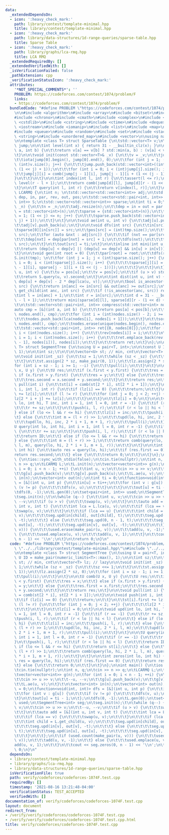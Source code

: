 ```yaml
---
data:
  _extendedDependsOn:
  - icon: ':heavy_check_mark:'
    path: library/contest/template-minimal.hpp
    title: library/contest/template-minimal.hpp
  - icon: ':heavy_check_mark:'
    path: library/data-structures/1d-range-queries/sparse-table.hpp
    title: Sparse Table
  - icon: ':heavy_check_mark:'
    path: library/graphs/lca-rmq.hpp
    title: LCA RMQ
  _extendedRequiredBy: []
  _extendedVerifiedWith: []
  _isVerificationFailed: false
  _pathExtension: cpp
  _verificationStatusIcon: ':heavy_check_mark:'
  attributes:
    '*NOT_SPECIAL_COMMENTS*': ''
    PROBLEM: https://codeforces.com/contest/1074/problem/F
    links:
    - https://codeforces.com/contest/1074/problem/F
  bundledCode: "#define PROBLEM \"https://codeforces.com/contest/1074/problem/F\"\n\
    \n\n#include <algorithm>\n#include <array>\n#include <bitset>\n#include <cassert>\n\
    #include <chrono>\n#include <cmath>\n#include <complex>\n#include <cstdio>\n#include\
    \ <cstdlib>\n#include <cstring>\n#include <ctime>\n#include <deque>\n#include\
    \ <iostream>\n#include <iomanip>\n#include <list>\n#include <map>\n#include <numeric>\n\
    #include <queue>\n#include <random>\n#include <set>\n#include <stack>\n#include\
    \ <string>\n#include <unordered_map>\n#include <vector>\n\nusing namespace std;\n\
    \n\ntemplate <class T> struct SparseTable {\n\tstd::vector<T> v;\n\tstd::vector<std::vector<int>>\
    \ jump;\n\n\tint level(int x) { return 31 - __builtin_clz(x); }\n\n\tint comb(int\
    \ a, int b) {\n\t\treturn v[a] == v[b] ? std::min(a, b) : (v[a] < v[b] ? a : b);\n\
    \t}\n\n\tvoid init(const std::vector<T>& _v) {\n\t\tv = _v;\n\t\tjump = {std::vector<int>((int)v.size())};\n\
    \t\tiota(jump[0].begin(), jump[0].end(), 0);\n\t\tfor (int j = 1; (1 << j) <=\
    \ (int)v.size(); j++) {\n\t\t\tjump.push_back(std::vector<int>((int)v.size() -\
    \ (1 << j) + 1));\n\t\t\tfor (int i = 0; i < (int)jump[j].size(); i++) {\n\t\t\
    \t\tjump[j][i] = comb(jump[j - 1][i], jump[j - 1][i + (1 << (j - 1))]);\n\t\t\t\
    }\n\t\t}\n\t}\n\n\tint index(int l, int r) {\n\t\tassert(l <= r);\n\t\tint d =\
    \ level(r - l + 1);\n\t\treturn comb(jump[d][l], jump[d][r - (1 << d) + 1]);\n\
    \t}\n\n\tT query(int l, int r) {\n\t\treturn v[index(l, r)];\n\t}\n};\n\nstruct\
    \ LCARMQ {\n\tint n; \n\tstd::vector<std::vector<int>> adj;\n\tstd::vector<int>\
    \ dep, in, par, rev, out, pos;\n\tstd::vector<std::pair<int, int>> tmp;\n\tSparseTable<std::pair<int,\
    \ int>> S;\n\tstd::vector<std::vector<int>> sparse;\n\tint ti = 0;\n\n\tvoid init(int\
    \ _n) {\n\t\tn = _n;\n\t\tadj.resize(n);\n\t\tdep = in = out = par = rev = pos\
    \ = std::vector<int>(n);\n\t\tsparse = {std::vector<int>(n)};\n\t\tfor (int j\
    \ = 1; (1 << j) <= n; j++) {\n\t\t\tsparse.push_back(std::vector<int>(n - (1 <<\
    \ j) + 1));\n\t\t}\n\t}\n\n\tvoid ae(int u, int v) {\n\t\tadj[u].push_back(v);\n\
    \t\tadj[v].push_back(u);\n\t}\n\n\tvoid dfs(int src) {\n\t\tin[src] = ti++;\n\t\
    \tsparse[0][in[src]] = src;\n\t\tpos[src] = (int)tmp.size();\n\t\ttmp.emplace_back(dep[src],\
    \ src);\n\t\tfor (auto &nxt : adj[src]) {\n\t\t\tif (nxt == par[src]) continue;\n\
    \t\t\tdep[nxt] = dep[par[nxt] = src] + 1;\n\t\t\tdfs(nxt);\n\t\t\ttmp.emplace_back(dep[src],\
    \ src);\n\t\t}\n\t\tout[src] = ti;\n\t}\n\n\tinline int mini(int u, int v) {\n\
    \t\treturn (dep[u] < dep[v] || (dep[u] == dep[v] && in[u] > in[v])) ? u : v;\n\
    \t}\n\n\tvoid gen(int root = 0) {\n\t\tpar[root] = root;\n\t\tdfs(root);\n\t\t\
    S.init(tmp); \n\t\tfor (int j = 1; j < (int)sparse.size(); j++) {\n\t\t\tfor (int\
    \ i = 0; i < (int)sparse[j].size(); i++) {\n\t\t\t\tsparse[j][i] = mini(sparse[j\
    \ - 1][i], sparse[j - 1][i + (1 << (j - 1))]);\n\t\t\t}\n\t\t}\n\t}\n\n\tint lca(int\
    \ u, int v) {\n\t\tu = pos[u];\n\t\tv = pos[v];\n\t\tif (u > v) std::swap(u, v);\n\
    \t\treturn S.query(u, v).second;\n\t}\n\n\tint dist(int u, int v) {\n\t\treturn\
    \ dep[u] + dep[v] - 2 * dep[lca(u, v)];\n\t}\n\n\tbool is_ancestor(int anc, int\
    \ src) {\n\t\treturn in[anc] <= in[src] && out[anc] >= out[src];\n\t}\n\n\tint\
    \ get_child(int anc, int src) {\n\t\tif (!is_ancestor(anc, src)) return -1;\n\t\
    \tint l = in[anc] + 1;\n\t\tint r = in[src];\n\t\tint d = 31 - __builtin_clz(r\
    \ - l + 1);\n\t\treturn mini(sparse[d][l], sparse[d][r - (1 << d) + 1]);\n\t}\n\
    \t\n\tstd::vector<std::pair<int, int>> compress(std::vector<int> nodes) {\n\t\t\
    auto cmp = [&](int a, int b) {\n\t\t\treturn pos[a] < pos[b];\n\t\t};\n\t\tsort(nodes.begin(),\
    \ nodes.end(), cmp);\n\t\tfor (int i = (int)nodes.size() - 2; i >= 0; i--) {\n\
    \t\t\tnodes.push_back(lca(nodes[i], nodes[i + 1]));\n\t\t}\n\t\tsort(nodes.begin(),\
    \ nodes.end(), cmp);\n\t\tnodes.erase(unique(nodes.begin(), nodes.end()), nodes.end());\n\
    \t\tstd::vector<std::pair<int, int>> ret{{0, nodes[0]}};\n\t\tfor (int i = 0;\
    \ i < (int)nodes.size(); i++) {\n\t\t\trev[nodes[i]] = i;\n\t\t}\n\t\tfor (int\
    \ i = 1; i < (int)nodes.size(); i++) {\n\t\t\tret.emplace_back(rev[lca(nodes[i\
    \ - 1], nodes[i])], nodes[i]);\n\t\t}\n\t\treturn ret;\n\t}\n};\n\ntemplate <class\
    \ T> struct SegmentTree {\n\tusing U = pair<T, int>;\n\n\tconst U ID = make_pair(numeric_limits<T>::max(),\
    \ 1);\n\n\tint sz;\t\n\t\n\tvector<U> st; // min, cnt\n\tvector<T> lz; // lazy\n\
    \n\tvoid init(int _sz) {\n\t\tsz = 1;\n\t\twhile (sz < _sz) {\n\t\t\tsz <<= 1;\n\
    \t\t}\n\t\tst.assign(2 * sz, make_pair(0, 1));\n\t\tlz.assign(2 * sz, 0);\n\t\t\
    for (int i = sz - 1; i >= 1; --i) {\n\t\t\tpull(i);\n\t\t}\n\t}\n\n\tU comb(U\
    \ x, U y) {\n\t\tU res;\n\t\tif (x.first < y.first) {\n\t\t\tres = x;\n\t\t} else\
    \ if (x.first > y.first) {\n\t\t\tres = y;\n\t\t} else {\n\t\t\tres.first = x.first;\n\
    \t\t\tres.second = x.second + y.second;\n\t\t}\n\t\treturn res;\n\t}\n\n\tvoid\
    \ pull(int i) {\n\t\tst[i] = comb(st[2 * i], st[2 * i + 1]);\n\t}\n\n\tvoid push(int\
    \ i, int l, int r) {\n\t\tif (lz[i] == 0) {\n\t\t\treturn;\n\t\t}\n\t\tst[i].first\
    \ += lz[i];\n\t\tif (l != r) {\n\t\t\tfor (int j = 0; j < 2; ++j) {\n\t\t\t\t\
    lz[2 * i + j] += lz[i];\n\t\t\t}\n\t\t}\n\t\tlz[i] = 0;\n\t}\n\n\tvoid upd(int\
    \ lo, int hi, T inc, int i = 1, int l = 0, int r = -1) {\n\t\tif (r == -1) {\n\
    \t\t\tr += sz;\n\t\t}\n\t\tpush(i, l, r);\n\t\tif (r < lo || hi < l) {\n\n\t\t\
    } else if (lo <= l && r <= hi) {\n\t\t\tlz[i] = inc;\n\t\t\tpush(i, l, r);\n\t\
    \t} else {\n\t\t\tint m = (l + r) >> 1;\n\t\t\tupd(lo, hi, inc, 2 * i, l, m);\n\
    \t\t\tupd(lo, hi, inc, 2 * i + 1, m + 1, r);\n\t\t\tpull(i);\n\t\t}\n\t}\n\n\t\
    U query(int lo, int hi, int i = 1, int l = 0, int r = -1) {\n\t\tif (r == -1)\
    \ {\n\t\t\tr += sz;\n\t\t}\n\t\tpush(i, l, r);\n\t\tif (r < lo || hi < l) {\n\t\
    \t\treturn ID;\n\t\t} else if (lo <= l && r <= hi) {\n\t\t\treturn st[i];\n\t\t\
    } else {\n\t\t\tint m = (l + r) >> 1;\n\t\t\treturn comb(query(lo, hi, 2 * i,\
    \ l, m), query(lo, hi, 2 * i + 1, m + 1, r));\n\t\t}\n\t}\n\n\tint zeros(int lo,\
    \ int hi) {\n\t\tauto res = query(lo, hi);\n\t\tif (res.first == 0) {\n\t\t\t\
    return res.second;\n\t\t} else {\n\t\t\treturn 0;\n\t\t}\n\t}\n};\n\nint main()\
    \ {\n\tios::sync_with_stdio(false);\n\tcin.tie(nullptr);\n\tint n, q;\n\tcin >>\
    \ n >> q;\n\tLCARMQ L;\n\tL.init(n);\n\tvector<vector<int>> g(n);\n\tfor (int\
    \ i = 0; i < n - 1; ++i) {\n\t\tint u, v;\n\t\tcin >> u >> v;\n\t\t--u, --v;\n\
    \t\tg[u].push_back(v);\n\t\tg[v].push_back(u);\n\t\tL.ae(u, v);\n\t}\t\n\tvector<int>\
    \ in(n);\n\tvector<int> out(n);\n\tint ti = 0;\n\tfunction<void(int, int)> dfs\
    \ = [&](int u, int p) {\n\t\tin[u] = ti++;\n\t\tfor (int v : g[u]) {\n\t\t\tif\
    \ (v != p) {\n\t\t\t\tdfs(v, u);\n\t\t\t}\n\t\t}\n\t\tout[u] = ti - 1;\n\t};\n\
    \tdfs(0, -1);\n\tL.gen(0);\n\tset<pair<int, int>> used;\n\tSegmentTree<int> seg;\n\
    \tseg.init(n);\t\n\twhile (q--) {\n\t\tint u, v;\n\t\tcin >> u >> v;\n\t\t--u,\
    \ --v;\n\t\tif (u > v) {\n\t\t\tswap(u, v);\n\t\t}\n\t\tauto add = [&](int u,\
    \ int v, int t) {\n\t\t\tint lca = L.lca(u, v);\n\t\t\tif (lca == v) {\n\t\t\t\
    \tswap(u, v);\n\t\t\t}\n\t\t\tif (lca == u) {\n\t\t\t\tint child = L.get_child(u,\
    \ v);\n\t\t\t\tseg.upd(in[child], out[child], t);\n\t\t\t\tseg.upd(in[v], out[v],\
    \ -t);\n\t\t\t} else {\n\t\t\t\tseg.upd(0, n - 1, t);\n\t\t\t\tseg.upd(in[u],\
    \ out[u], -t);\n\t\t\t\tseg.upd(in[v], out[v], -t);\n\t\t\t}\n\t\t};\n\t\tif (used.count(make_pair(u,\
    \ v))) {\n\t\t\tused.erase(make_pair(u, v));\n\t\t\tadd(u, v, -1);\n\t\t} else\
    \ {\n\t\t\tused.emplace(u, v);\n\t\t\tadd(u, v, 1);\n\t\t}\n\t\tcout << seg.zeros(0,\
    \ n - 1) << '\\n';\n\t}\n\treturn 0;\n}\n"
  code: "#define PROBLEM \"https://codeforces.com/contest/1074/problem/F\"\n\n#include\
    \ \"../../library/contest/template-minimal.hpp\"\n#include \"../../library/graphs/lca-rmq.hpp\"\
    \n\ntemplate <class T> struct SegmentTree {\n\tusing U = pair<T, int>;\n\n\tconst\
    \ U ID = make_pair(numeric_limits<T>::max(), 1);\n\n\tint sz;\t\n\t\n\tvector<U>\
    \ st; // min, cnt\n\tvector<T> lz; // lazy\n\n\tvoid init(int _sz) {\n\t\tsz =\
    \ 1;\n\t\twhile (sz < _sz) {\n\t\t\tsz <<= 1;\n\t\t}\n\t\tst.assign(2 * sz, make_pair(0,\
    \ 1));\n\t\tlz.assign(2 * sz, 0);\n\t\tfor (int i = sz - 1; i >= 1; --i) {\n\t\
    \t\tpull(i);\n\t\t}\n\t}\n\n\tU comb(U x, U y) {\n\t\tU res;\n\t\tif (x.first\
    \ < y.first) {\n\t\t\tres = x;\n\t\t} else if (x.first > y.first) {\n\t\t\tres\
    \ = y;\n\t\t} else {\n\t\t\tres.first = x.first;\n\t\t\tres.second = x.second\
    \ + y.second;\n\t\t}\n\t\treturn res;\n\t}\n\n\tvoid pull(int i) {\n\t\tst[i]\
    \ = comb(st[2 * i], st[2 * i + 1]);\n\t}\n\n\tvoid push(int i, int l, int r) {\n\
    \t\tif (lz[i] == 0) {\n\t\t\treturn;\n\t\t}\n\t\tst[i].first += lz[i];\n\t\tif\
    \ (l != r) {\n\t\t\tfor (int j = 0; j < 2; ++j) {\n\t\t\t\tlz[2 * i + j] += lz[i];\n\
    \t\t\t}\n\t\t}\n\t\tlz[i] = 0;\n\t}\n\n\tvoid upd(int lo, int hi, T inc, int i\
    \ = 1, int l = 0, int r = -1) {\n\t\tif (r == -1) {\n\t\t\tr += sz;\n\t\t}\n\t\
    \tpush(i, l, r);\n\t\tif (r < lo || hi < l) {\n\n\t\t} else if (lo <= l && r <=\
    \ hi) {\n\t\t\tlz[i] = inc;\n\t\t\tpush(i, l, r);\n\t\t} else {\n\t\t\tint m =\
    \ (l + r) >> 1;\n\t\t\tupd(lo, hi, inc, 2 * i, l, m);\n\t\t\tupd(lo, hi, inc,\
    \ 2 * i + 1, m + 1, r);\n\t\t\tpull(i);\n\t\t}\n\t}\n\n\tU query(int lo, int hi,\
    \ int i = 1, int l = 0, int r = -1) {\n\t\tif (r == -1) {\n\t\t\tr += sz;\n\t\t\
    }\n\t\tpush(i, l, r);\n\t\tif (r < lo || hi < l) {\n\t\t\treturn ID;\n\t\t} else\
    \ if (lo <= l && r <= hi) {\n\t\t\treturn st[i];\n\t\t} else {\n\t\t\tint m =\
    \ (l + r) >> 1;\n\t\t\treturn comb(query(lo, hi, 2 * i, l, m), query(lo, hi, 2\
    \ * i + 1, m + 1, r));\n\t\t}\n\t}\n\n\tint zeros(int lo, int hi) {\n\t\tauto\
    \ res = query(lo, hi);\n\t\tif (res.first == 0) {\n\t\t\treturn res.second;\n\t\
    \t} else {\n\t\t\treturn 0;\n\t\t}\n\t}\n};\n\nint main() {\n\tios::sync_with_stdio(false);\n\
    \tcin.tie(nullptr);\n\tint n, q;\n\tcin >> n >> q;\n\tLCARMQ L;\n\tL.init(n);\n\
    \tvector<vector<int>> g(n);\n\tfor (int i = 0; i < n - 1; ++i) {\n\t\tint u, v;\n\
    \t\tcin >> u >> v;\n\t\t--u, --v;\n\t\tg[u].push_back(v);\n\t\tg[v].push_back(u);\n\
    \t\tL.ae(u, v);\n\t}\t\n\tvector<int> in(n);\n\tvector<int> out(n);\n\tint ti\
    \ = 0;\n\tfunction<void(int, int)> dfs = [&](int u, int p) {\n\t\tin[u] = ti++;\n\
    \t\tfor (int v : g[u]) {\n\t\t\tif (v != p) {\n\t\t\t\tdfs(v, u);\n\t\t\t}\n\t\
    \t}\n\t\tout[u] = ti - 1;\n\t};\n\tdfs(0, -1);\n\tL.gen(0);\n\tset<pair<int, int>>\
    \ used;\n\tSegmentTree<int> seg;\n\tseg.init(n);\t\n\twhile (q--) {\n\t\tint u,\
    \ v;\n\t\tcin >> u >> v;\n\t\t--u, --v;\n\t\tif (u > v) {\n\t\t\tswap(u, v);\n\
    \t\t}\n\t\tauto add = [&](int u, int v, int t) {\n\t\t\tint lca = L.lca(u, v);\n\
    \t\t\tif (lca == v) {\n\t\t\t\tswap(u, v);\n\t\t\t}\n\t\t\tif (lca == u) {\n\t\
    \t\t\tint child = L.get_child(u, v);\n\t\t\t\tseg.upd(in[child], out[child], t);\n\
    \t\t\t\tseg.upd(in[v], out[v], -t);\n\t\t\t} else {\n\t\t\t\tseg.upd(0, n - 1,\
    \ t);\n\t\t\t\tseg.upd(in[u], out[u], -t);\n\t\t\t\tseg.upd(in[v], out[v], -t);\n\
    \t\t\t}\n\t\t};\n\t\tif (used.count(make_pair(u, v))) {\n\t\t\tused.erase(make_pair(u,\
    \ v));\n\t\t\tadd(u, v, -1);\n\t\t} else {\n\t\t\tused.emplace(u, v);\n\t\t\t\
    add(u, v, 1);\n\t\t}\n\t\tcout << seg.zeros(0, n - 1) << '\\n';\n\t}\n\treturn\
    \ 0;\n}\n"
  dependsOn:
  - library/contest/template-minimal.hpp
  - library/graphs/lca-rmq.hpp
  - library/data-structures/1d-range-queries/sparse-table.hpp
  isVerificationFile: true
  path: verify/codeforces/codeforces-1074F.test.cpp
  requiredBy: []
  timestamp: '2021-08-16 13:21:48-04:00'
  verificationStatus: TEST_ACCEPTED
  verifiedWith: []
documentation_of: verify/codeforces/codeforces-1074F.test.cpp
layout: document
redirect_from:
- /verify/verify/codeforces/codeforces-1074F.test.cpp
- /verify/verify/codeforces/codeforces-1074F.test.cpp.html
title: verify/codeforces/codeforces-1074F.test.cpp
---
```

